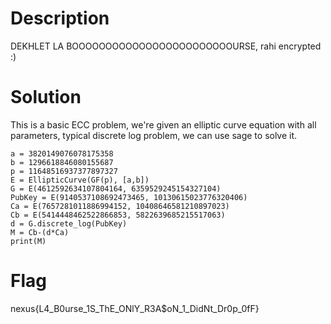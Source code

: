# Description

DEKHLET LA BOOOOOOOOOOOOOOOOOOOOOOOOURSE, rahi encrypted :)

# Solution

This is a basic ECC problem, we're given an elliptic curve equation with all parameters, typical discrete log problem, we can use sage to solve it.

```sage
a = 3820149076078175358
b = 1296618846080155687
p = 11648516937377897327
E = EllipticCurve(GF(p), [a,b])
G = E(4612592634107804164, 6359529245154327104)
PubKey = E(9140537108692473465, 10130615023776320406)
Ca = E(7657281011886994152, 10408646581210897023)
Cb = E(5414448462522866853, 5822639685215517063)
d = G.discrete_log(PubKey)
M = Cb-(d*Ca)
print(M)
```

# Flag
nexus{L4_B0urse_1S_ThE_ONlY_R3A$oN_1_DidNt_Dr0p_0fF}